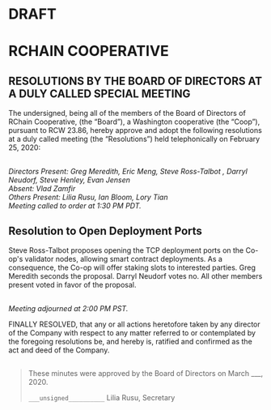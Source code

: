 # DRAFT

# RCHAIN COOPERATIVE

## RESOLUTIONS BY THE BOARD OF DIRECTORS AT A DULY CALLED SPECIAL MEETING

The undersigned, being all of the members of the Board of Directors of RChain Cooperative, (the “Board”), a Washington cooperative (the “Coop”), pursuant to RCW 23.86, hereby approve and adopt the following resolutions at a duly called meeting (the “Resolutions”) held telephonically on February 25, 2020:

##

*Directors Present: Greg Meredith, Eric Meng, Steve Ross-Talbot , Darryl Neudorf, Steve Henley, Evan Jensen* \
*Absent: Vlad Zamfir* \
*Others Present:  Lilia Rusu, Ian Bloom, Lory Tian* \
*Meeting called to order at 1:30 PM PDT.*

##

## Resolution to Open Deployment Ports

Steve Ross-Talbot proposes opening the TCP deployment ports on the Co-op's validator nodes, allowing smart contract deployments. As a consequence, the Co-op will offer staking slots to interested parties.
Greg Meredith seconds the proposal. Darryl Neudorf votes no. All other members present voted in favor of the proposal.

##

*Meeting adjourned at 2:00 PM PST.*

FINALLY RESOLVED, that any or all actions heretofore taken by any director of the Company with respect to any matter referred to or contemplated by the foregoing resolutions be, and hereby is, ratified and confirmed as the act and deed of the Company.

##

>These minutes were approved by the Board of Directors on March ___, 2020.
>
> `___unsigned__________`
> Lilia Rusu, Secretary

